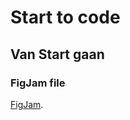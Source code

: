# Start to code

## Van Start gaan

### FigJam file

[FigJam](https://www.figma.com/file/U0VftTNYqzIm5UhuKqzKTV/Untitled?node-id=0%3A1&t=oMIqF6MbmuUgoG7H-1).
